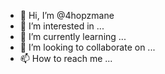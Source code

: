- 👋 Hi, I’m @4hopzmane
- 👀 I’m interested in ...
- 🌱 I’m currently learning ...
- 💞️ I’m looking to collaborate on ...
- 📫 How to reach me ...

<!---
4hopzmane/4hopzmane is a ✨ special ✨ repository because its `README.md` (this file) appears on your GitHub profile.
You can click the Preview link to take a look at your changes.
--->
